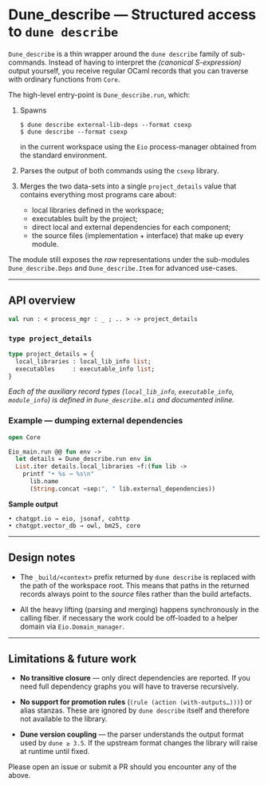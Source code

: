 # Dune_describe — Structured access to `dune describe`

`Dune_describe` is a thin wrapper around the `dune describe` family of
sub-commands.  Instead of having to interpret the *(canonical S-expression)*
output yourself, you receive regular OCaml records that you can traverse with
ordinary functions from `Core`.

The high-level entry-point is `Dune_describe.run`, which:

1. Spawns

   ```console
   $ dune describe external-lib-deps --format csexp
   $ dune describe --format csexp
   ```

   in the current workspace using the `Eio` process-manager obtained from the
   standard environment.

2. Parses the output of both commands using the `csexp` library.

3. Merges the two data-sets into a single `project_details` value that contains
   everything most programs care about:

   * local libraries defined in the workspace;
   * executables built by the project;
   * direct local and external dependencies for each component;
   * the source files (implementation + interface) that make up every module.

The module still exposes the *raw* representations under the sub-modules
`Dune_describe.Deps` and `Dune_describe.Item` for advanced use-cases.

---

## API overview

```ocaml
val run : < process_mgr : _ ; .. > -> project_details
```

### `type project_details`

```ocaml
type project_details = {
  local_libraries : local_lib_info list;
  executables     : executable_info list;
}
```

*Each of the auxiliary record types (`local_lib_info`, `executable_info`,
`module_info`) is defined in `Dune_describe.mli` and documented inline.*

### Example — dumping external dependencies

```ocaml
open Core

Eio_main.run @@ fun env ->
  let details = Dune_describe.run env in
  List.iter details.local_libraries ~f:(fun lib ->
    printf "• %s → %s\n"
      lib.name
      (String.concat ~sep:", " lib.external_dependencies))
```

**Sample output**

```text
• chatgpt.io → eio, jsonaf, cohttp
• chatgpt.vector_db → owl, bm25, core
```

---

## Design notes

* The `_build/<context>` prefix returned by `dune describe` is replaced with
  the path of the workspace root.  This means that paths in the returned
  records always point to the *source* files rather than the build artefacts.

* All the heavy lifting (parsing and merging) happens synchronously in the
  calling fiber. if necessary the work could be off-loaded to a helper domain via
  `Eio.Domain_manager`.

---

## Limitations & future work

* **No transitive closure** — only direct dependencies are reported.  If you
  need full dependency graphs you will have to traverse recursively.

* **No support for promotion rules** (`(rule (action (with-outputs…)))`) or
  alias stanzas.  These are ignored by `dune describe` itself and therefore
  not available to the library.

* **Dune version coupling** — the parser understands the output format used by
  `dune ≥ 3.5`.  If the upstream format changes the library will raise at
  runtime until fixed.

Please open an issue or submit a PR should you encounter any of the above.


